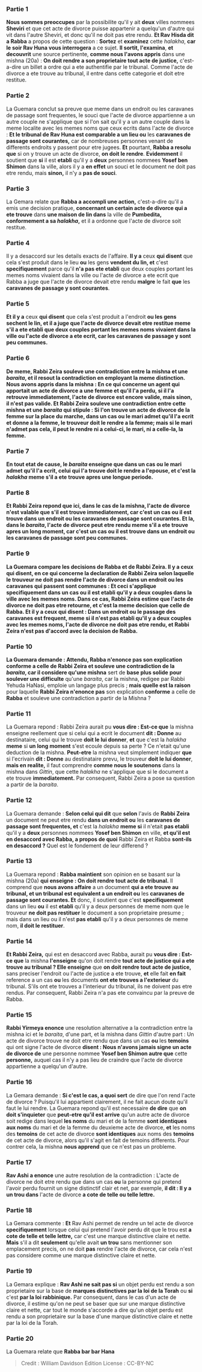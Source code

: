 
### Partie 1
<b>Nous sommes preoccupes</b> par la possibilite qu'il y ait <b>deux</b> villes nommees <b>Sheviri</b> et que cet acte de divorce puisse appartenir a quelqu'un d'autre qui vit dans l'autre Sheviri, et donc qu'il ne doit pas etre rendu. <b>Et Rav Hisda dit a Rabba</b> a propos de cette question : <b>Sortez</b> et <b>examinez</b> cette <i>halakha</i>, <b>car le soir Rav Huna vous interrogera</b> a ce sujet. <b>Il sortit, l'examina</b>, <b>et decouvrit</b> une source pertinente, <b>comme nous l'avons appris</b> dans une mishna (20a) : <b>On doit rendre a son proprietaire tout acte de justice,</b> c'est-a-dire un billet a ordre qui a ete authentifie par le tribunal. Comme l'acte de divorce a ete trouve au tribunal, il entre dans cette categorie et doit etre restitue.

### Partie 2
La Guemara conclut sa preuve que meme dans un endroit ou les caravanes de passage sont frequentes, le souci que l'acte de divorce appartienne a un autre couple ne s'applique que si l'on sait qu'il y a un autre couple dans la meme localite avec les memes noms que ceux ecrits dans l'acte de divorce : <b>Et le tribunal de Rav Huna est comparable a un lieu ou</b> les <b>caravanes de passage sont courantes,</b> car de nombreuses personnes venant de differents endroits y passent pour etre jugees. <b>Et</b> pourtant, <b>Rabba a resolu que</b> si on y trouve un acte de divorce, <b>on doit le rendre</b>. <b>Evidemment</b> il soutient que <b>si</b> il est <b>etabli</b> qu'il y a <b>deux</b> personnes nommees <b>Yosef ben Shimon</b> dans la ville, alors il y a <b>en effet</b> un souci et le document ne doit pas etre rendu, mais <b>sinon,</b> il n'y a <b>pas de souci</b>.

### Partie 3
La Gemara relate que <b>Rabba a accompli une action,</b> c'est-a-dire qu'il a emis une decision pratique, <b>concernant un certain acte de divorce qui a ete trouve</b> dans <b>une maison de lin dans</b> la ville de <b>Pumbedita, conformement a sa <i>halakha</i>,</b> et il a ordonne que l'acte de divorce soit restitue.

### Partie 4
Il y a desaccord sur les details exacts de l'affaire. <b>Il y a</b> ceux <b>qui disent</b> que cela s'est produit dans le lieu <b>ou</b> les gens <b>vendent du lin, et</b> c'est <b>specifiquement</b> parce qu'il <b>n'a pas ete etabli</b> que deux couples portant les memes noms vivaient dans la ville ou l'acte de divorce a ete ecrit que Rabba a juge que l'acte de divorce devait etre rendu <b>malgre</b> le fait <b>que</b> les <b>caravanes de passage y sont courantes</b>.

### Partie 5
<b>Et il y a</b> ceux <b>qui disent</b> que cela s'est produit a l'endroit <b>ou les gens <b>sechent le lin, et</b> il a juge que l'acte de divorce devait etre restitue <b>meme s'il a ete etabli</b> que deux couples portant les memes noms vivaient dans la ville ou l'acte de divorce a ete ecrit, <b>car</b> les <b>caravanes de passage y sont peu communes</b>.

### Partie 6
De meme, <b>Rabbi Zeira souleve une contradiction entre la mishna et une <i>baraita</i>, et il resout</b> la contradiction en employant la meme distinction. <b>Nous avons appris</b> dans la mishna : En ce qui concerne un agent <b>qui apportait un acte de divorce</b> a une femme <b>et qu'il l'a perdu,</b> si <b>il l'a retrouve immediatement,</b> l'acte de divorce est encore <b>valide, mais sinon, il n'est pas valide. Et</b> Rabbi Zeira <b>souleve une contradiction</b> entre cette mishna et une <i>baraita</i> qui stipule : Si l'on <b>trouve un acte de divorce de la femme sur la place du marche,</b> dans un cas <b>ou le mari admet</b> qu'il l'a ecrit et donne a la femme, le trouveur <b>doit le rendre</b> <b>a la femme;</b> mais si <b>le mari n'admet pas</b> cela, <b>il peut le rendre</b> <b>ni a celui-ci,</b> le mari, <b>ni a celle-la,</b> la femme.

### Partie 7
<b>En tout etat de cause,</b> le <i>baraita</i> <b>enseigne</b> que dans un cas <b>ou le mari admet</b> qu'il l'a ecrit, celui qui l'a trouve <b>doit le rendre</b> <b>a l'epouse, et</b> c'est la <i>halakha</i> <b>meme</b> s'il a ete trouve <b>apres une longue periode.</b>

### Partie 8
<b>Et</b> Rabbi Zeira <b>repond</b> que <b>ici,</b> dans le cas de la mishna, l'acte de divorce n'est valable que s'il est trouve immediatement, car c'est un cas ou il est trouve <b>dans un endroit ou</b> les <b>caravanes de passage sont courantes. Et la,</b> dans le <i>baraita</i>, l'acte de divorce peut etre rendu meme s'il a ete trouve apres un long moment, car c'est un cas ou il est trouve <b>dans un endroit ou</b> les <b>caravanes de passage sont peu communes.</b>

### Partie 9
La Guemara compare les decisions de Rabba et de Rabbi Zeira. <b>Il y a</b> ceux <b>qui disent,</b> en ce qui concerne la declaration de Rabbi Zeira selon laquelle le trouveur ne doit pas rendre l'acte de divorce dans un endroit ou les caravanes qui passent sont communes : <b>Et</b> ceci s'applique <b>specifiquement</b> dans un cas <b>ou</b> il est <b>etabli</b> qu'il y a deux couples dans la ville avec les memes noms. Dans ce cas, Rabbi Zeira estime <b>que</b> l'acte de divorce <b>ne doit pas etre retourne, et c'est</b> la meme decision que celle <b>de Rabba. Et il y a</b> ceux <b>qui disent :</b> Dans un endroit ou le passage des caravanes est frequent, <b>meme si</b> il n'est <b>pas etabli</b> qu'il y a deux couples avec les memes noms, l'acte de divorce <b>ne doit pas etre rendu, et</b> Rabbi Zeira <b>n'est pas d'accord avec</b> la decision <b>de Rabba.</b>

### Partie 10
La Guemara demande : <b>Attendu, Rabba n'enonce pas</b> son explication <b>conforme</b> a celle de <b>Rabbi Zeira</b> et souleve une contradiction de la <i>baraita</i>, car <b>il</b> considere qu'une mishna</b> sert de <b>base plus solide</b> <b>pour soulever une difficulte</b> qu'une <i>baraita</i>, car la mishna, redigee par Rabbi Yehuda HaNasi, emploie un langage plus precis ; <b>mais quelle est la raison</b> pour laquelle <b>Rabbi Zeira n'enonce pas</b> son explication <b>conforme</b> a celle de <b>Rabba</b> et souleve une contradiction a partir de la Mishna ?

### Partie 11
La Guemara repond : Rabbi Zeira aurait pu <b>vous dire : Est-ce que</b> la mishna enseigne reellement que</b> si celui qui a ecrit le document <b>dit : Donne</b> au destinataire, celui qui le trouve <b>doit le lui donner</b>, <b>et</b> que c'est la <i>halakha</i> <b>meme</b> si <b>un long moment</b> s'est ecoule depuis sa perte ? Ce n'etait qu'une deduction de la mishna. <b>Peut-etre</b> la mishna veut simplement indiquer <b>que</b> si l'ecrivain <b>dit : Donne</b> au destinataire prevu, le trouveur <b>doit le lui donner</b>, <b>mais en realite,</b> il faut comprendre <b>comme nous le soutenons</b> dans la mishna dans <i>Gittin</i>, que cette <i>halakha</i> ne s'applique que si le document a ete trouve <b>immediatement.</b> Par consequent, Rabbi Zeira a pose sa question a partir de la <i>baraita</i>.

### Partie 12
La Guemara demande : <b>Selon celui qui dit</b> que <b>selon</b> l'avis de <b>Rabbi Zeira</b> un document ne peut etre rendu <b>dans un endroit ou</b> les <b>caravanes de passage sont frequentes, et</b> c'est la <i>halakha</i> <b>meme si</b> il n'etait <b>pas etabli</b> qu'il y a <b>deux</b> personnes nommees <b>Yosef ben Shimon</b> en ville, <b>et qu'il est en desaccord avec Rabba, a propos de quoi</b> Rabbi Zeira et Rabba <b>sont-ils en desaccord ? </b> Quel est le fondement de leur differend ?

### Partie 13
La Guemara repond : <b>Rabba maintient</b> son opinion en se basant sur la mishna (20a) <b>qui enseigne : On doit rendre tout acte de tribunal.</b> Il comprend que <b>nous avons affaire</b> a un document <b>qui a ete trouve au tribunal, et un tribunal est equivalent a un endroit ou</b> les <b>caravanes de passage sont courantes. Et</b> donc, il soutient que c'est <b>specifiquement</b> dans un lieu <b>ou</b> il est <b>etabli</b> qu'il y a deux personnes de meme nom que le trouveur <b>ne doit pas restituer</b> le document a son proprietaire presume ; mais dans un lieu ou il n'est <b>pas etabli</b> qu'il y a deux personnes de meme nom, <b>il doit le restituer</b>.

### Partie 14
<b>Et Rabbi Zeira,</b> qui est en desaccord avec Rabba, aurait pu <b>vous dire : Est-ce que</b> la mishna <b>l'enseigne</b> qu'on doit rendre <b>tout acte de justice qui a ete trouve au tribunal ? Elle enseigne</b> que <b>on doit rendre tout acte de justice,</b> sans preciser l'endroit ou l'acte de justice a ete trouve, <b>et</b> elle fait <b>en fait</b> reference a un cas <b>ou</b> les documents <b>ont ete trouves a l'exterieur</b> du tribunal. S'ils ont ete trouves a l'interieur du tribunal, ils ne doivent pas etre rendus. Par consequent, Rabbi Zeira n'a pas ete convaincu par la preuve de Rabba.

### Partie 15
<b>Rabbi Yirmeya enonce</b> une resolution alternative a la contradiction entre la mishna ici et le <i>baraita</i>, d'une part, et la mishna dans <i>Gittin</i> d'autre part : Un acte de divorce trouve ne doit etre rendu que dans un cas <b>ou</b> les <b>temoins</b> qui ont signe l'acte de divorce <b>disent : Nous n'avons jamais signe un acte de divorce de</b> une personne nommee <b>Yosef ben Shimon autre que</b> cette <b>personne,</b> auquel cas il n'y a pas lieu de craindre que l'acte de divorce appartienne a quelqu'un d'autre.

### Partie 16
La Gemara demande : <b>Si c'est le cas, a quoi sert</b> de dire</b> que l'on rend l'acte de divorce ? Puisqu'il lui appartient clairement, il ne fait aucun doute qu'il faut le lui rendre. La Guemara repond qu'il est necessaire <b>de dire</b> que <b>on doit s'inquieter</b> que <b>peut-etre qu'il est arrive</b> qu'un autre acte de divorce soit redige dans lequel <b>les noms</b> du mari et de la femme <b>sont identiques aux noms</b> du mari et de la femme du deuxieme acte de divorce, <b>et</b> les noms des <b>temoins</b> de cet acte de divorce <b>sont identiques</b> aux noms des <b>temoins</b> de cet acte de divorce, alors qu'il s'agit en fait de temoins differents. Pour contrer cela, la mishna <b>nous apprend</b> que ce n'est pas un probleme.

### Partie 17
<b>Rav Ashi a enonce</b> une autre resolution de la contradiction : L'acte de divorce ne doit etre rendu que dans un cas <b>ou</b> la personne qui pretend l'avoir perdu fournit un signe distinctif clair et net, par exemple, <b>il dit : Il y a un trou dans</b> l'acte de divorce <b>a cote de telle ou telle lettre.</b>

### Partie 18
La Gemara commente : <b>Et</b> Rav Ashi permet de rendre un tel acte de divorce <b>specifiquement</b> lorsque celui qui pretend l'avoir perdu dit que le trou est <b>a cote de telle et telle lettre,</b> car c'est une marque distinctive claire et nette. <b>Mais</b> s'il a dit <b>seulement</b> qu'elle avait <b>un trou</b> sans mentionner son emplacement precis, on ne doit <b>pas</b> rendre l'acte de divorce, car cela n'est pas considere comme une marque distinctive claire et nette.

### Partie 19
La Gemara explique : <b>Rav Ashi ne sait pas si</b> un objet perdu est rendu a son proprietaire sur la base de <b>marques distinctives par la loi de la Torah</b> ou <b>si</b> c'est <b>par la loi rabbinique.</b> Par consequent, dans le cas d'un acte de divorce, il estime qu'on ne peut se baser que sur une marque distinctive claire et nette, car tout le monde s'accorde a dire qu'un objet perdu est rendu a son proprietaire sur la base d'une marque distinctive claire et nette par la loi de la Torah.

### Partie 20
La Guemara relate que <b>Rabba bar bar Hana</b>

>Credit : William Davidson Edition
>License : CC-BY-NC